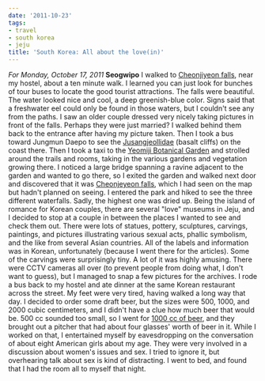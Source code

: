 ```yaml
---
date: '2011-10-23'
tags:
- travel
- south korea
- jeju
title: 'South Korea: All about the love(in)'
---
```


*For Monday, October 17, 2011* **Seogwipo** I walked to [Cheonjiyeon falls](http://www.google.com/search?hl=en&q;=Cheonjiyeon&gs;_sm=e&gs;_upl=47l47l0l807l1l1l0l0l0l0l200l200l2-1l1l0&bav;=on.2,or.r_gc.r_pw.,cf.osb&biw;=1600&bih;=773&um;=1&ie;=UTF-8&tbm;=isch&source;=og&sa;=N&tab;=wi), near my hostel, about a ten minute walk. I learned you can just look for bunches of tour buses to locate the good tourist attractions. The falls were beautiful. The water looked nice and cool, a deep greenish-blue color. Signs said that a freshwater eel could only be found in those waters, but I couldn't see any from the paths. I saw an older couple dressed very nicely taking pictures in front of the falls. Perhaps they were just married? I walked behind them back to the entrance after having my picture taken. Then I took a bus toward Jungmun Daepo to see the [Jusangjeollidae](http://www.google.com/search?hl=en&q;=Cheonjiyeon&gs;_sm=e&gs;_upl=47l47l0l807l1l1l0l0l0l0l200l200l2-1l1l0&bav;=on.2,or.r_gc.r_pw.,cf.osb&biw;=1600&bih;=773&um;=1&ie;=UTF-8&tbm;=isch&source;=og&sa;=N&tab;=wi#um=1&hl;=en&tbm;=isch&sa;=1&q;=Jusangjeollidae&pbx;=1&oq;=Jusangjeollidae&aq;=f&aqi;=&aql;=1&gs;_sm=e&gs;_upl=220160l220160l0l220629l1l1l0l0l0l0l138l138l0.1l1l0&bav;=on.2,or.r_gc.r_pw.,cf.osb&fp;=b94a58eecda233ce&biw;=1600&bih;=773) (basalt cliffs) on the coast there. Then I took a taxi to the [Yeomiji Botanical Garden](http://www.google.com/search?um=1&hl;=en&q;=Jusangjeollidae&gs;_sm=e&gs;_upl=220160l220160l0l220629l1l1l0l0l0l0l138l138l0.1l1l0&bav;=on.2,or.r_gc.r_pw.,cf.osb&biw;=1600&bih;=773&ie;=UTF-8&tbm;=isch&source;=og&sa;=N&tab;=wi#um=1&hl;=en&tbm;=isch&sa;=1&q;=yeomiji+botanical+garden&pbx;=1&oq;=Yeomiji+Botanical+Garden&aq;=0S&aqi;=g-S2&aql;=1&gs;_sm=c&gs;_upl=482l482l0l3777l1l1l0l0l0l0l217l217l2-1l1l0&bav;=on.2,or.r_gc.r_pw.,cf.osb&fp;=b94a58eecda233ce&biw;=1600&bih;=773) and strolled around the trails and rooms, taking in the various gardens and vegetation growing there. I noticed a large bridge spanning a ravine adjacent to the garden and wanted to go there, so I exited the garden and walked next door and discovered that it was [Cheonjeyeon falls](http://www.google.com/search?um=1&hl;=en&q;=Jusangjeollidae&gs;_sm=e&gs;_upl=220160l220160l0l220629l1l1l0l0l0l0l138l138l0.1l1l0&bav;=on.2,or.r_gc.r_pw.,cf.osb&biw;=1600&bih;=773&ie;=UTF-8&tbm;=isch&source;=og&sa;=N&tab;=wi#um=1&hl;=en&tbm;=isch&sa;=1&q;=Cheonjeyeon&oq;=Cheonjeyeon&aq;=f&aqi;=g1g-s3g-S1&aql;=1&gs;_sm=e&gs;_upl=144840l144840l0l145714l1l1l0l0l0l0l263l263l2-1l1l0&bav;=on.2,or.r_gc.r_pw.,cf.osb&fp;=b94a58eecda233ce&biw;=1600&bih;=773), which I had seen on the map but hadn't planned on seeing. I entered the park and hiked to see the three different waterfalls. Sadly, the highest one was dried up. Being the island of romance for Korean couples, there are several "love" museums in Jeju, and I decided to stop at a couple in between the places I wanted to see and check them out. There were lots of statues, pottery, sculptures, carvings, paintings, and pictures illustrating various sexual acts, phallic symbolism, and the like from several Asian countries. All of the labels and information was in Korean, unfortunately (because I went there for the articles). Some of the carvings were surprisingly tiny. A lot of it was highly amusing. There were CCTV cameras all over (to prevent people from doing what, I don't want to guess), but I managed to snap a few pictures for the archives. I rode a bus back to my hostel and ate dinner at the same Korean restaurant across the street. My feet were very tired, having walked a long way that day. I decided to order some draft beer, but the sizes were 500, 1000, and 2000 cubic centimeters, and I didn't have a clue how much beer that would be. 500 cc sounded too small, so I went for [1000 cc of beer](http://www.google.com/search?um=1&hl;=en&q;=Cheonjeyeon&gs;_sm=e&gs;_upl=144840l144840l0l145714l1l1l0l0l0l0l263l263l2-1l1l0&bav;=on.2,or.r_gc.r_pw.,cf.osb&biw;=1600&bih;=773&ie;=UTF-8&sa;=N&tab;=iw#pq=cheonjeyeon&hl;=en&sugexp;=kjrmc&cp;=13&gs;_id=15&xhr;=t&q;=1000+cc+in+oz&pf;=p&sclient;=psy-ab&source;=hp&pbx;=1&oq;=1000+cc+in+oz&aq;=f&aqi;=&aql;=&gs;_sm=&gs;_upl=&bav;=on.2,or.r_gc.r_pw.,cf.osb&fp;=2196ee66493014b2&biw;=1600&bih;=773), and they brought out a pitcher that had about four glasses' worth of beer in it. While I worked on that, I entertained myself by eavesdropping on the conversation of about eight American girls about my age. They were very involved in a discussion about women's issues and sex. I tried to ignore it, but overhearing talk about sex is kind of distracting. I went to bed, and found that I had the room all to myself that night.

